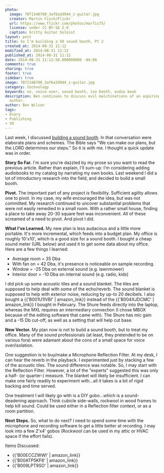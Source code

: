 ```yaml
---
photo:
  image: 7871348700_3af6a3d944_z-guitar.jpg
  creator: Martin Fisch/Flickr
  url: https://www.flickr.com/photos/marfis75/
  license: under CC BY-SA 2.0
  caption: Gritty Guitar Soloist
layout: post
title: So I'm building a VO sound booth, Pt 2
created_at: 2014-08-31 11:12
modified_at: 2014-08-31 11:12
published_at: 2014-08-31 11:12
date: 2014-08-31 11:12:58.000000000 -04:00
comments: true
sharing: true
footer: true
sidebar: true
image: 7871348700_3af6a3d944_z-guitar.jpg
category: technology
keywords: vo, voice over, sound booth, iso booth, audio book
description: Ben continues to discuss evil malchinations of an aspiring voice-over
  author.
author: Ben Wilson
tags:
- Diary
- Publishing
- VO
---
```

Last week, I discussed [building a sound booth](/articles/so-im-building-a-vo-sound-booth/). In that conversation were elaborate plans and schemes. The Bible says "We can make our plans, but the LORD determines our steps." So it is with me. I thought a quick update was in order.

<!-- more -->
**Story So Far.**
I'm sure you're dazzled by my prose so you want to read the previous article. Rather than explain, I'll sum-up: I'm considering adding audiobooks to my catalog by narrating my own books. Last weekend I did a lot of introductory research into the field, and decided to build a small booth.

**Pivot.**
The important part of any project is flexibility. Sufficient agility allows one to pivot. In my case, my wife encouraged the idea, but was not committed. My research continued to uncover substantial problems that were not easily remedied in a small room. With a rather small house, finding a place to take away 20-30 square feet was inconvenient. All of these screamed of a need to pivot. And pivot I did.

**What I've Learned.** My new plan is less audacious and a little more portable. It's more incremental, which feeds into a budget plan. My office is roughly 10'x10', which is a good size for a sound booth. I bought a cheap sound meter (URL below) and used it to get some data about my office. Here are a few things I learned:

* Average room = 35 Dba
* With fan on = 42 Dba, it's presence is noticeable on sample recording.
* Window = -25 Dba on external sound (e.g. lawnmower)
* Interior door = -10 Dba on internal sound (e.g. radio, kids)

I did pick up some acoustic tiles and a sound blanket. The tiles are supposed to help deal with some of the echo/reverb. The sound blanket is supposed to help with exterior noise, reducing by up-to 20 decibels. I also bought a {{'B001U1IVBI' | amazon_link}} instead of the {{'B004XJDCMC' | amazon_link}} I bought in February. The Shure feeds directly into the laptop, whereas the MXL requires an intermediary connection (I chose MBOX because of the editing software that came with). The Shure has mic gain and a -15 Db cut-off, as well as a setting that will help cut base.

**New Vector.** My plan now is not to build a sound booth, but to treat my office. Many of the sound professionals (at least, they pretended to be on various fora) were adamant about the cons of a small space for voice over/isolation. 

One suggestion is to buy/make a Microphone Reflection Filter. At my desk, I can hear the reverb in the playback. I experimented just by stacking a few of the acoustic tiles. The sound difference was notable. So, I may start with the Reflection Filter. However, a lot of the "experts" suggested this was only a half- (or quarter-) measure. The blanket will likely be insufficient. I can make one fairly readily to experiment with...all it takes is a bit of rigid backing and time served.

One treatment I will likely go with is a DIY gobo...which is a sound-deadening approach. Think cubicle side-walls, rockwool in wood frames to help kill sound. Could be used either in a Reflection filter context, or as a room partition.

**Next Steps.** So, what to do next? I need to spend some time with the microphone and recording software to get a little better at recording. I may look into a few 2'x4' gobos (Rockwool can be used in my attic or HVAC space if the effort fails).

Items Discussed:

* {{'B00ECCZWWI' | amazon_link}}
* {{'B00ATP5KF6' | amazon_link}}
* {{'B009LPT9SO' | amazon_link}}
